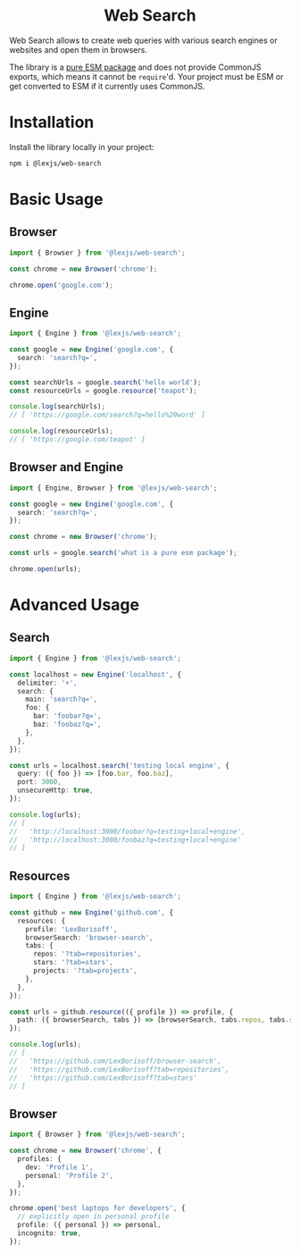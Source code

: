 <h1 align="center">Web Search</h1>

Web Search allows to create web queries with various search engines or websites and open them in browsers.

The library is a [pure ESM package](https://gist.github.com/sindresorhus/a39789f98801d908bbc7ff3ecc99d99c#pure-esm-package) and does not provide CommonJS exports, which means it cannot be `require`'d. Your project must be ESM or get converted to ESM if it currently uses CommonJS.

# Installation

Install the library locally in your project:

```bash
npm i @lexjs/web-search
```

# Basic Usage

## Browser

```typescript
import { Browser } from '@lexjs/web-search';

const chrome = new Browser('chrome');

chrome.open('google.com');
```

## Engine

```typescript
import { Engine } from '@lexjs/web-search';

const google = new Engine('google.com', {
  search: 'search?q=',
});

const searchUrls = google.search('hello world');
const resourceUrls = google.resource('teapot');

console.log(searchUrls);
// [ 'https://google.com/search?q=hello%20word' ]

console.log(resourceUrls);
// [ 'https://google.com/teapot' ]
```

## Browser and Engine

```typescript
import { Engine, Browser } from '@lexjs/web-search';

const google = new Engine('google.com', {
  search: 'search?q=',
});

const chrome = new Browser('chrome');

const urls = google.search('what is a pure esm package');

chrome.open(urls);
```

# Advanced Usage

## Search

```typescript
import { Engine } from '@lexjs/web-search';

const localhost = new Engine('localhost', {
  delimiter: '+',
  search: {
    main: 'search?q=',
    foo: {
      bar: 'foobar?q=',
      baz: 'foobaz?q=',
    },
  },
});

const urls = localhost.search('testing local engine', {
  query: ({ foo }) => [foo.bar, foo.baz],
  port: 3000,
  unsecureHttp: true,
});

console.log(urls);
// [
//   'http://localhost:3000/foobar?q=testing+local+engine',
//   'http://localhost:3000/foobaz?q=testing+local+engine'
// ]
```

## Resources

```typescript
import { Engine } from '@lexjs/web-search';

const github = new Engine('github.com', {
  resources: {
    profile: 'LexBorisoff',
    browserSearch: 'browser-search',
    tabs: {
      repos: '?tab=repositories',
      stars: '?tab=stars',
      projects: '?tab=projects',
    },
  },
});

const urls = github.resource(({ profile }) => profile, {
  path: ({ browserSearch, tabs }) => [browserSearch, tabs.repos, tabs.stars],
});

console.log(urls);
// [
//   'https://github.com/LexBorisoff/browser-search',
//   'https://github.com/LexBorisoff?tab=repositories',
//   'https://github.com/LexBorisoff?tab=stars'
// ]
```

## Browser

```typescript
import { Browser } from '@lexjs/web-search';

const chrome = new Browser('chrome', {
  profiles: {
    dev: 'Profile 1',
    personal: 'Profile 2',
  },
});

chrome.open('best laptops for developers', {
  // explicitly open in personal profile
  profile: ({ personal }) => personal,
  incognito: true,
});
```
